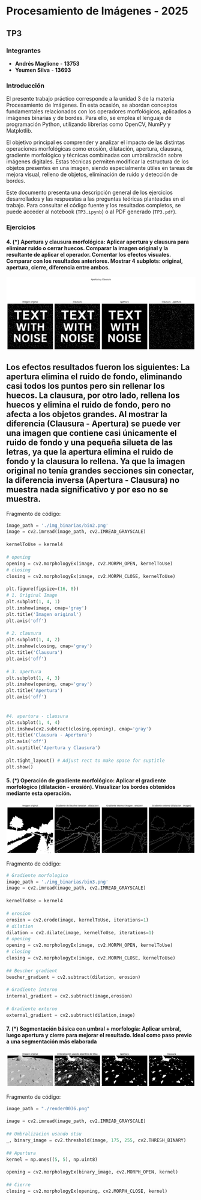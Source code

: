 # Procesamiento de Imágenes - 2025
## TP3

### Integrantes
- **Andrés Maglione** - **13753**
- **Yeumen Silva** - **13693**

### Introducción
El presente trabajo práctico corresponde a la unidad 3 de la materia Procesamiento de Imágenes. En esta ocasión, se abordan conceptos fundamentales relacionados con los operadores morfológicos, aplicados a imágenes binarias y de bordes. Para ello, se emplea el lenguaje de programación Python, utilizando librerías como OpenCV, NumPy y Matplotlib.

El objetivo principal es comprender y analizar el impacto de las distintas operaciones morfológicas como erosión, dilatación, apertura, clausura, gradiente morfológico y técnicas combinadas con umbralización sobre imágenes digitales. Estas técnicas permiten modificar la estructura de los objetos presentes en una imagen, siendo especialmente útiles en tareas de mejora visual, relleno de objetos, eliminación de ruido y detección de bordes.

Este documento presenta una descripción general de los ejercicios desarrollados y las respuestas a las preguntas teóricas planteadas en el trabajo. Para consultar el código fuente y los resultados completos, se puede acceder al notebook (`TP3.ipynb`) o al PDF generado (`TP3.pdf`).

### Ejercicios

#### 4. (*) Apertura y clausura morfológica: Aplicar apertura y clausura para eliminar ruido o cerrar huecos. Comparar la imagen original y la resultante de aplicar el operador. Comentar los efectos visuales. Comparar con los resultados anteriores. Mostrar 4 subplots: original, apertura, cierre, diferencia entre ambos.
![img1](./reporte_imagenes/tp3-1.png)

Los efectos resultados fueron los siguientes:
La apertura elimina el ruido de fondo, eliminando casi todos los puntos pero sin rellenar los huecos. La clausura, por otro lado, rellena los huecos y elimina el ruido de fondo, pero no afecta a los objetos grandes. Al mostrar la diferencia (Clausura - Apertura) se puede ver una imagen que contiene casi únicamente el ruido de fondo y una pequeña silueta de las letras, ya que la apertura elimina el ruido de fondo y la clausura lo rellena. 
Ya que la imagen original no tenía grandes secciones sin conectar, la diferencia inversa (Apertura - Clausura) no muestra nada significativo y por eso no se muestra.
--- 
Fragmento de código:
```python
image_path = './img_binarias/bin2.png'
image = cv2.imread(image_path, cv2.IMREAD_GRAYSCALE)

kernelToUse = kernel4

# opening
opening = cv2.morphologyEx(image, cv2.MORPH_OPEN, kernelToUse)
# closing
closing = cv2.morphologyEx(image, cv2.MORPH_CLOSE, kernelToUse)

plt.figure(figsize=(16, 8))
# 1. Original Image
plt.subplot(1, 4, 1)
plt.imshow(image, cmap='gray')
plt.title('Imagen original')
plt.axis('off')

# 2. clausura
plt.subplot(1, 4, 2)
plt.imshow(closing, cmap='gray')
plt.title('Clausura')
plt.axis('off')

# 3. apertura
plt.subplot(1, 4, 3)
plt.imshow(opening, cmap='gray')
plt.title('Apertura')
plt.axis('off')


#4. apertura - clausura
plt.subplot(1, 4, 4)
plt.imshow(cv2.subtract(closing,opening), cmap='gray')
plt.title('Clausura - Apertura')
plt.axis('off')
plt.suptitle('Apertura y Clausura')

plt.tight_layout() # Adjust rect to make space for suptitle
plt.show()
```

#### 5. (*) Operación de gradiente morfológico: Aplicar el gradiente morfológico (dilatación - erosión). Visualizar los bordes obtenidos mediante esta operación.
![img1](./reporte_imagenes/tp3-2.png)

Fragmento de código:
```python
# Gradiente morfologico
image_path = './img_binarias/bin3.png'
image = cv2.imread(image_path, cv2.IMREAD_GRAYSCALE)

kernelToUse = kernel4

# erosion
erosion = cv2.erode(image, kernelToUse, iterations=1)
# dilation
dilation = cv2.dilate(image, kernelToUse, iterations=1)
# opening
opening = cv2.morphologyEx(image, cv2.MORPH_OPEN, kernelToUse)
# closing
closing = cv2.morphologyEx(image, cv2.MORPH_CLOSE, kernelToUse)

## Beucher gradient
beucher_gradient = cv2.subtract(dilation, erosion)

# Gradiente interno
internal_gradient = cv2.subtract(image,erosion)

# Gradiente externo
external_gradient = cv2.subtract(dilation,image)
```

#### 7. (*) Segmentación básica con umbral + morfología: Aplicar umbral, luego apertura y cierre para mejorar el resultado. Ideal como paso previo a una segmentación más elaborada
![img3](reporte_imagenes/tp3-3.png)

Fragmento de código:
```python
image_path = "./render0036.png"

image = cv2.imread(image_path, cv2.IMREAD_GRAYSCALE)

## Umbralizacion usando otsu
_, binary_image = cv2.threshold(image, 175, 255, cv2.THRESH_BINARY)

## Apertura
kernel = np.ones((5, 5), np.uint8)

opening = cv2.morphologyEx(binary_image, cv2.MORPH_OPEN, kernel)

## Cierre
closing = cv2.morphologyEx(opening, cv2.MORPH_CLOSE, kernel)
```